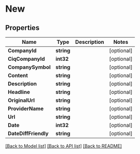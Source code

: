# New

## Properties

Name | Type | Description | Notes
------------ | ------------- | ------------- | -------------
**CompanyId** | **string** |  | [optional] 
**CiqCompanyId** | **int32** |  | [optional] 
**CompanySymbol** | **string** |  | [optional] 
**Content** | **string** |  | [optional] 
**Description** | **string** |  | [optional] 
**Headline** | **string** |  | [optional] 
**OriginalUrl** | **string** |  | [optional] 
**ProviderName** | **string** |  | [optional] 
**Url** | **string** |  | [optional] 
**Date** | **int32** |  | [optional] 
**DateDiffFriendly** | **string** |  | [optional] 

[[Back to Model list]](../README.md#documentation-for-models) [[Back to API list]](../README.md#documentation-for-api-endpoints) [[Back to README]](../README.md)



